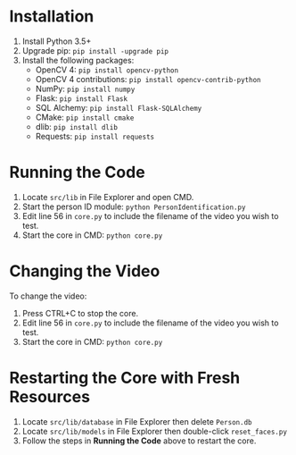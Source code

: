 # Installation
1. Install Python 3.5+
2. Upgrade pip: `pip install -upgrade pip`
3. Install the following packages:
   - OpenCV 4: `pip install opencv-python`
   - OpenCV 4 contributions: `pip install opencv-contrib-python`
   - NumPy: `pip install numpy`
   - Flask: `pip install Flask`
   - SQL Alchemy: `pip install Flask-SQLAlchemy`
   - CMake: `pip install cmake`
   - dlib: `pip install dlib`
   - Requests: `pip install requests`


# Running the Code
1. Locate `src/lib` in File Explorer and open CMD.
2. Start the person ID module: `python PersonIdentification.py`
3. Edit line 56 in `core.py` to include the filename of the video you wish to test.
4. Start the core in CMD: `python core.py`

# Changing the Video
To change the video:
1. Press CTRL+C to stop the core.
2. Edit line 56 in `core.py` to include the filename of the video you wish to test.
3. Start the core in CMD: `python core.py`

# Restarting the Core with Fresh Resources
1. Locate `src/lib/database` in File Explorer then delete `Person.db`
2. Locate `src/lib/models` in File Explorer then double-click `reset_faces.py`
3. Follow the steps in **Running the Code** above to restart the core.
